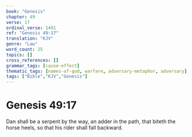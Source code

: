 ```yaml
---
book: "Genesis"
chapter: 49
verse: 17
ordinal_verse: 1491
ref: "Genesis 49:17"
translation: "KJV"
genre: "Law"
word_count: 25
topics: []
cross_references: []
grammar_tags: [cause-effect]
thematic_tags: [names-of-god, warfare, adversary-metaphor, adversary]
tags: ["Bible","KJV","Genesis"]
---
```


# Genesis 49:17

Dan shall be a serpent by the way, an adder in the path, that biteth the horse heels, so that his rider shall fall backward.
